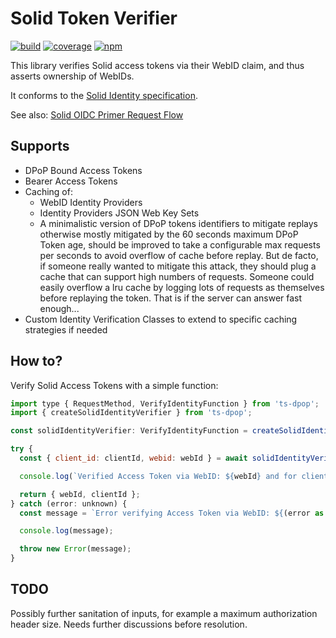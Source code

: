 # Solid Token Verifier

[![build](https://github.com/matthieubosquet/ts-dpop/workflows/build/badge.svg?branch=main)](https://github.com/matthieubosquet/ts-dpop/actions?query=workflow%3A"build")
[![coverage](https://codecov.io/gh/matthieubosquet/ts-dpop/branch/main/graph/badge.svg)](https://codecov.io/gh/matthieubosquet/ts-dpop)
[![npm](https://img.shields.io/npm/v/ts-dpop)](https://www.npmjs.com/package/ts-dpop)

This library verifies Solid access tokens via their WebID claim, and thus asserts ownership of WebIDs.

It conforms to the [Solid Identity specification](https://solid.github.io/authentication-panel/solid-oidc/).

See also: [Solid OIDC Primer Request Flow](https://solid.github.io/authentication-panel/solid-oidc-primer/#request-flow)

## Supports

- DPoP Bound Access Tokens
- Bearer Access Tokens
- Caching of:
  - WebID Identity Providers
  - Identity Providers JSON Web Key Sets
  - A minimalistic version of DPoP tokens identifiers to mitigate replays otherwise mostly
    mitigated by the 60 seconds maximum DPoP Token age, should be improved to take a configurable
    max requests per seconds to avoid overflow of cache before replay. But de facto, if someone really
    wanted to mitigate this attack, they should plug a cache that can support high numbers of requests.
    Someone could easily overflow a lru cache by logging lots of requests as themselves before replaying
    the token. That is if the server can answer fast enough...
- Custom Identity Verification Classes to extend to specific caching strategies if needed

## How to?

Verify Solid Access Tokens with a simple function:

```javascript
import type { RequestMethod, VerifyIdentityFunction } from 'ts-dpop';
import { createSolidIdentityVerifier } from 'ts-dpop';

const solidIdentityVerifier: VerifyIdentityFunction = createSolidIdentityVerifier();

try {
  const { client_id: clientId, webid: webId } = await solidIdentityVerifier(authorizationHeader as string, dpopHeader as string, method as RequestMethod, requestURL as string);

  console.log(`Verified Access Token via WebID: ${webId} and for client: ${clientId}`);

  return { webId, clientId };
} catch (error: unknown) {
  const message = `Error verifying Access Token via WebID: ${(error as Error).message}`;

  console.log(message);

  throw new Error(message);
}
```

## TODO

Possibly further sanitation of inputs, for example a maximum authorization header size. Needs further discussions before resolution.
